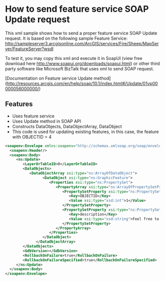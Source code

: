 # How to send feature service SOAP Update request 
This xml sample shows how to send a proper feature service SOAP Update request. It is based on the following sample Feature Service:
http://sampleserver3.arcgisonline.com/ArcGIS/services/Fire/Sheep/MapServer/FeatureServer?wsdl


To test it, you may copy this xml and execute it in SoapUI (view free download here http://www.soapui.org/downloads/soapui.html) or other third party software like Microsoft BizTalk that uses xml to send SOAP request.

[Documentation on Feature service Update method]
(http://resources.arcgis.com/en/help/soap/10.1/index.html#/Update/01vp00000056000000/)

## Features
* Uses feature service
* Uses Update method in SOAP API
* Constructs DataObjects, DataObjectArray, DataObject 
* This code is used for updating existing features, in this case, the feature with OBJECTID = 4


```xml
<soapenv:Envelope xmlns:soapenv="http://schemas.xmlsoap.org/soap/envelope/" xmlns:xsi="http://www.w3.org/2001/XMLSchema-instance" xmlns:ns="http://www.esri.com/schemas/ArcGIS/10.1" xmlns:xsd="http://www.w3.org/2001/XMLSchema">
  <soapenv:Header/>
  <soapenv:Body>
     <ns:Update>
        <LayerOrTableID>0</LayerOrTableID>
        <DataObjects>
           <DataObjectArray xsi:type="ns:ArrayOfDataObject">
                 <DataObject xsi:type="ns:GraphicFeature">
                    <Properties xsi:type="ns:PropertySet">
                       <PropertyArray xsi:type="ns:ArrayOfPropertySetProperty">
                          <PropertySetProperty xsi:type="ns:PropertySetProperty">
                             <Key>OBJECTID</Key>
                             <Value xsi:type="xsd:int">1</Value>
                          </PropertySetProperty>
                          <PropertySetProperty xsi:type="ns:PropertySetProperty">
                             <Key>description</Key>
                             <Value xsi:type="xsd:string">Feel free to Change it</Value>
                          </PropertySetProperty>
                       </PropertyArray>
                    </Properties>
                 </DataObject>
              </DataObjectArray>
        </DataObjects>
        <GdbVersion></GdbVersion>
        <RollbackOnFailure>true</RollbackOnFailure>
        <RollbackOnFailureSpecified>true</RollbackOnFailureSpecified>
     </ns:Update>
  </soapenv:Body>
</soapenv:Envelope>
```

